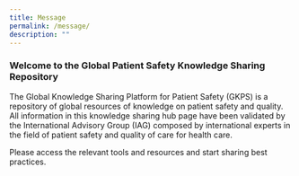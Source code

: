 ```yaml
---
title: Message
permalink: /message/
description: ""
---
```

### Welcome to the Global Patient Safety Knowledge Sharing Repository

The Global Knowledge Sharing Platform for Patient Safety (GKPS) is a repository of global resources of knowledge on patient safety and quality. All information in this knowledge sharing hub page have been validated by the International Advisory Group (IAG) composed by international experts in the field of patient safety and quality of care for health care.

Please access the relevant tools and resources and start sharing best practices.